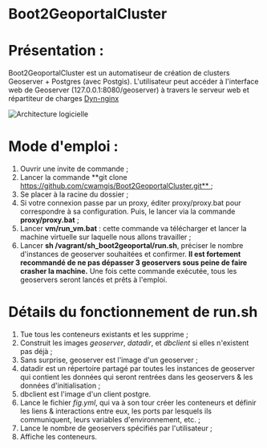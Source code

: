 Boot2GeoportalCluster
=====================

# Présentation :
Boot2GeoportalCluster est un automatiseur de création de clusters Geoserver + Postgres (avec Postgis). L'utilisateur peut accéder à l'interface web de Geoserver (127.0.0.1:8080/geoserver) à travers le serveur web et répartiteur de charges [Dyn-nginx](https://registry.hub.docker.com/u/dduportal/dyn-nginx/) 

![Architecture logicielle](https://github.com/cwamgis/Boot2GeoportalCluster/blob/master/images/architecture_logiciel.png)

# Mode d'emploi :

1. Ouvrir une invite de commande ;
2. Lancer la commande **git clone https://github.com/cwamgis/Boot2GeoportalCluster.git** ;
3. Se placer à la racine du dossier ;
4. Si votre connexion passe par un proxy, éditer proxy/proxy.bat pour correspondre à sa configuration. Puis, le lancer via la commande **proxy/proxy.bat** ;
5. Lancer **vm/run_vm.bat** : cette commande va télécharger et lancer la machine virtuelle sur laquelle nous allons travailler ;
6. Lancer **sh /vagrant/sh_boot2geoportal/run.sh**, préciser le nombre d'instances de geoserver souhaitées et confirmer. **Il est fortement recommandé de ne pas dépasser 3 geoservers sous peine de faire crasher la machine.** Une fois cette commande exécutée, tous les geoservers seront lancés et prêts à l'emploi.

# Détails du fonctionnement de run.sh

1. Tue tous les conteneurs existants et les supprime ;
2. Construit les images *geoserver*, *datadir*, et *dbclient* si elles n'existent pas déjà ;
  1. Sans surprise, geoserver est l'image d'un geoserver ;
  2. datadir est un répertoire partagé par toutes les instances de geoserver qui contient les données qui seront rentrées dans les geoservers & les données d'initialisation ;
  3. dbclient est l'image d'un client postgre.
3. Lance le fichier *fig.yml*, qui va à son tour créer les conteneurs et définir les liens & interactions entre eux, les ports par lesquels ils communiquent, leurs variables d'environnement, etc. ;
4. Lance le nombre de geoservers spécifiés par l'utilisateur ;
5. Affiche les conteneurs.
